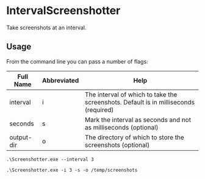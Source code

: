 # IntervalScreenshotter
Take screenshots at an interval.

## Usage
From the command line you can pass a number of flags:

| Full Name  | Abbreviated | Help                                                                                 |
|------------|-------------|--------------------------------------------------------------------------------------|
| interval   | i           | The interval of which to take the screenshots. Default is in milliseconds (required) |
| seconds    | s           | Mark the interval as seconds and not as milliseconds (optional)                      |
| output-dir | o           | The directory of which to store the screenshots (optional)                           |

```
.\Screenshotter.exe --interval 3
```

```
.\Screenshotter.exe -i 3 -s -o /temp/screenshots
```
